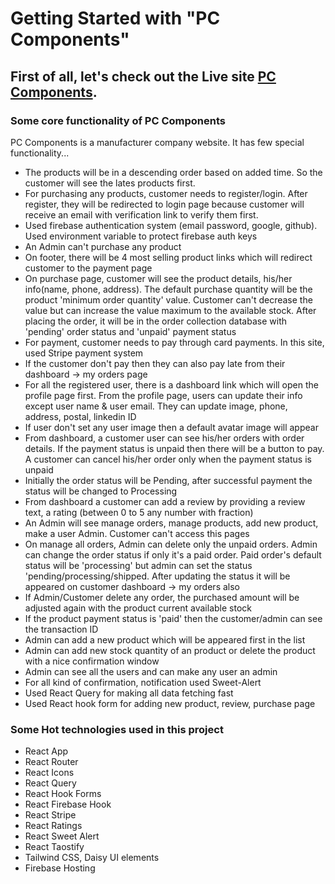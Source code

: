 # Getting Started with "PC Components"

## First of all, let's check out the Live site [PC Components](https://manufacturer-client-a8599.web.app/).

### Some core functionality of PC Components

PC Components is a manufacturer company website. It has few special functionality...

- The products will be in a descending order based on added time. So the customer will see the lates products first.
- For purchasing any products, customer needs to register/login. After register, they will be redirected to login page because customer will receive an email with verification link to verify them first.
- Used firebase authentication system (email password, google, github). Used environment variable to protect firebase auth keys
- An Admin can't purchase any product
- On footer, there will be 4 most selling product links which will redirect customer to the payment page
- On purchase page, customer will see the product details, his/her info(name, phone, address). The default purchase quantity will be the product 'minimum order quantity' value. Customer can't decrease the value but can increase the value maximum to the available stock. After placing the order, it will be in the order collection database with 'pending' order status and 'unpaid' payment status
- For payment, customer needs to pay through card payments. In this site, used Stripe payment system
- If the customer don't pay then they can also pay late from their dashboard -> my orders page
- For all the registered user, there is a dashboard link which will open the profile page first. From the profile page, users can update their info except user name & user email. They can update image, phone, address, postal, linkedin ID
- If user don't set any user image then a default avatar image will appear
- From dashboard, a customer user can see his/her orders with order details. If the payment status is unpaid then there will be a button to pay. A customer can cancel his/her order only when the payment status is unpaid
- Initially the order status will be Pending, after successful payment the status will be changed to Processing
- From dashboard a customer can add a review by providing a review text, a rating (between 0 to 5 any number with fraction)
- An Admin will see manage orders, manage products, add new product, make a user Admin. Customer can't access this pages
- On manage all orders, Admin can delete only the unpaid orders. Admin can change the order status if only it's a paid order. Paid order's default status will be 'processing' but admin can set the status 'pending/processing/shipped. After updating the status it will be appeared on customer dashboard -> my orders also
- If Admin/Customer delete any order, the purchased amount will be adjusted again with the product current available stock
- If the product payment status is 'paid' then the customer/admin can see the transaction ID
- Admin can add a new product which will be appeared first in the list
- Admin can add new stock quantity of an product or delete the product with a nice confirmation window
- Admin can see all the users and can make any user an admin
- For all kind of confirmation, notification used Sweet-Alert
- Used React Query for making all data fetching fast
- Used React hook form for adding new product, review, purchase page

### Some Hot technologies used in this project

- React App
- React Router
- React Icons
- React Query
- React Hook Forms
- React Firebase Hook
- React Stripe
- React Ratings
- React Sweet Alert
- React Taostify
- Tailwind CSS, Daisy UI elements
- Firebase Hosting

